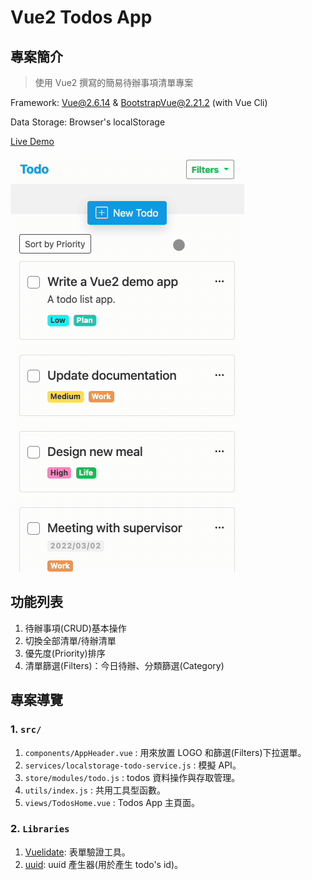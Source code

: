 # Vue2 Todos App

## 專案簡介

> 使用 Vue2 撰寫的簡易待辦事項清單專案

Framework: [Vue@2.6.14](https://v2.vuejs.org/) & [BootstrapVue@2.21.2](https://bootstrap-vue.org/) (with Vue Cli)

Data Storage: Browser's localStorage

[Live Demo](https://shezimanor.github.io/vue2-todos-app/#/)

![Vue2 Todos App](/preview/demo.gif)

## 功能列表

1. 待辦事項(CRUD)基本操作
2. 切換全部清單/待辦清單
3. 優先度(Priority)排序
4. 清單篩選(Filters)：今日待辦、分類篩選(Category)

## 專案導覽

### 1. `src/`

1. `components/AppHeader.vue` : 用來放置 LOGO 和篩選(Filters)下拉選單。
2. `services/localstorage-todo-service.js` : 模擬 API。
3. `store/modules/todo.js` : todos 資料操作與存取管理。
4. `utils/index.js` : 共用工具型函數。
5. `views/TodosHome.vue` : Todos App 主頁面。

### 2. `Libraries`

1. [Vuelidate](https://github.com/vuelidate/vuelidate): 表單驗證工具。
2. [uuid](https://github.com/uuidjs/uuid): uuid 產生器(用於產生 todo's id)。
